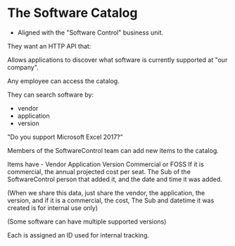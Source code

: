 # The Software Catalog

- Aligned with the "Software Control" business unit.

They want an HTTP API that:

Allows applications to discover what software is currently supported at "our company".

Any employee can access the catalog.

They can search software by:
- vendor
- application
- version

"Do you support Microsoft Excel 2017?"

Members of the SoftwareControl team can add new items to the catalog.

Items have -
Vendor
Application
Version
Commercial or FOSS
If it is commercial, the annual projected cost per seat.
The Sub of the SoftwareControl person that added it, and the date and time it was added.

(When we share this data, just share the vendor, the application, the version, and if it is a commercial, the cost,
The Sub and datetime it was created is for internal use only)




(Some software can have multiple supported versions)

Each is assigned an ID used for internal tracking.

